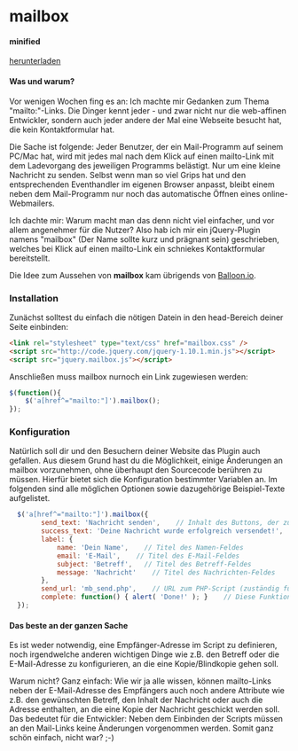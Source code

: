 mailbox
=======

#### minified

<a href="https://cdn.rawgit.com/leo/mailbox/master/jquery.mailbox.min.js">herunterladen</a>

#### Was und warum?

Vor wenigen Wochen fing es an: Ich machte mir Gedanken zum Thema "mailto:"-Links. Die Dinger kennt jeder - und zwar nicht nur die web-affinen Entwickler, sondern auch jeder andere der Mal eine Webseite besucht hat, die kein Kontaktformular hat.

Die Sache ist folgende: Jeder Benutzer, der ein Mail-Programm auf seinem PC/Mac hat, wird mit jedes mal nach dem Klick auf einen mailto-Link mit dem Ladevorgang des jeweiligen Programms belästigt. Nur um eine kleine Nachricht zu senden. Selbst wenn man so viel Grips hat und den entsprechenden Eventhandler im eigenen Browser anpasst, bleibt einem neben dem Mail-Programm nur noch das automatische Öffnen eines online-Webmailers.

Ich dachte mir: Warum macht man das denn nicht viel einfacher, und vor allem angenehmer für die Nutzer? Also hab ich mir ein jQuery-Plugin namens "mailbox" (Der Name sollte kurz und prägnant sein) geschrieben, welches bei Klick auf einen mailto-Link ein schniekes Kontaktformular bereitstellt.

Die Idee zum Aussehen von <b>mailbox</b> kam übrigends von <a target="_blank" href="https://balloon.io/">Balloon.io</a>.


### Installation

Zunächst solltest du einfach die nötigen Datein in den head-Bereich deiner Seite einbinden:

```html
<link rel="stylesheet" type="text/css" href="mailbox.css" />
<script src="http://code.jquery.com/jquery-1.10.1.min.js"></script>
<script src="jquery.mailbox.js"></script>
```

Anschließen muss mailbox nurnoch ein Link zugewiesen werden:

```js
$(function(){
    $('a[href^="mailto:"]').mailbox();
});
```


### Konfiguration

Natürlich soll dir und den Besuchern deiner Website das Plugin auch gefallen. Aus diesem Grund hast du die Möglichkeit, einige Änderungen an mailbox vorzunehmen, ohne überhaupt den Sourcecode berühren zu müssen. Hierfür bietet sich die Konfiguration bestimmter Variablen an. Im folgenden sind alle möglichen Optionen sowie dazugehörige Beispiel-Texte aufgelistet.

```js
  $('a[href^="mailto:"]').mailbox({
        send_text: 'Nachricht senden',    // Inhalt des Buttons, der zum senden der Nachricht dient
		success_text: 'Deine Nachricht wurde erfolgreich versendet!',   // Text in der Sendungs-Bestätigung
		label: {
			name: 'Dein Name',    // Titel des Namen-Feldes
			email: 'E-Mail',    // Titel des E-Mail-Feldes
			subject: 'Betreff',   // Titel des Betreff-Feldes
			message: 'Nachricht'    // Titel des Nachrichten-Feldes
		},
		send_url: 'mb_send.php',    // URL zum PHP-Script (zuständig fürs Versenden)
		complete: function() { alert( 'Done!' ); }    // Diese Funktion wird nach erfolgreicher Sendung ausgeführt
  });
```


#### Das beste an der ganzen Sache

Es ist weder notwendig, eine Empfänger-Adresse im Script zu definieren, noch irgendwelche anderen wichtigen Dinge wie z.B. den Betreff oder die E-Mail-Adresse zu konfigurieren, an die eine Kopie/Blindkopie gehen soll. 

Warum nicht? Ganz einfach: Wie wir ja alle wissen, können mailto-Links neben der E-Mail-Adresse des Empfängers auch noch andere Attribute wie z.B. den gewünschten Betreff, den Inhalt der Nachricht oder auch die Adresse enthalten, an die eine Kopie der Nachricht geschickt werden soll. Das bedeutet für die Entwickler: Neben dem Einbinden der Scripts müssen an den Mail-Links keine Änderungen vorgenommen werden. Somit ganz schön einfach, nicht war? ;-)
